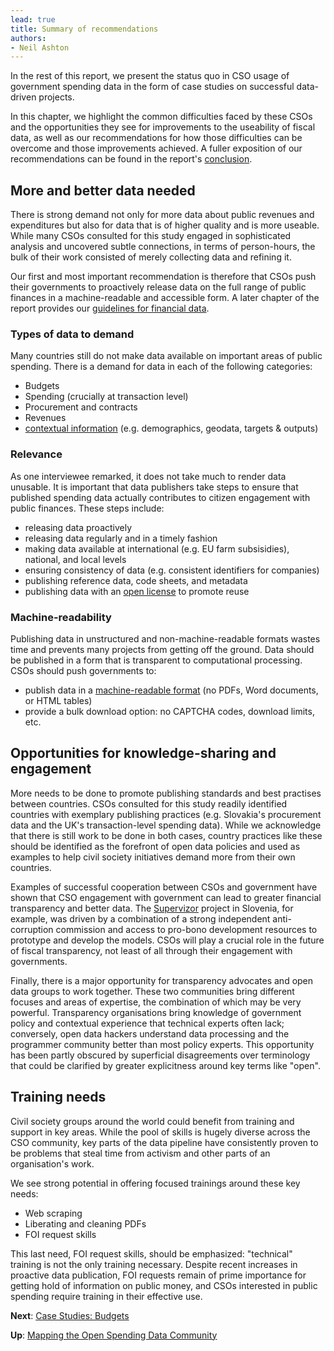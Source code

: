 ```yaml
---
lead: true
title: Summary of recommendations
authors:
- Neil Ashton
---
```

In the rest of this report, we present the status quo in CSO usage of government spending data in the form of case studies on successful data-driven projects.

In this chapter, we highlight the common difficulties faced by these CSOs and the opportunities they see for improvements to the useability of fiscal data, as well as our recommendations for how those difficulties can be overcome and those improvements achieved. A fuller exposition of our recommendations can be found in the report's [conclusion](../conclusions/).

## More and better data needed

There is strong demand not only for more data about public revenues and expenditures but also for data that is of higher quality and is more useable. While many CSOs consulted for this study engaged in sophisticated analysis and uncovered subtle connections, in terms of person-hours, the bulk of their work consisted of merely collecting data and refining it.

Our first and most important recommendation is therefore that CSOs push their governments to proactively release data on the full range of public finances in a machine-readable and accessible form. A later chapter of the report provides our [guidelines for financial data](../appendix/open-budgets-open-data/).

### Types of data to demand

Many countries still do not make data available on important areas of public spending. There is a demand for data in each of the following categories:

* Budgets
* Spending (crucially at transaction level)
* Procurement and contracts
* Revenues
* [contextual information](../appendix/other-handy-datasets/) (e.g. demographics, geodata, targets &amp; outputs)

### Relevance

As one interviewee remarked, it does not take much to render data unusable. It is important that data publishers take steps to ensure that published spending data actually contributes to citizen engagement with public finances. These steps include:

* releasing data proactively
* releasing data regularly and in a timely fashion
* making data available at international (e.g. EU farm subsisidies), national, and local levels
* ensuring consistency of data (e.g. consistent identifiers for companies)
* publishing reference data, code sheets, and metadata
* publishing data with an [open license](http://opendefinition.org/licenses/) to promote reuse

### Machine-readability

Publishing data in unstructured and non-machine-readable formats wastes time and prevents many projects from getting off the ground. Data should be published in a form that is transparent to computational processing. CSOs should push governments to:

* publish data in a [machine-readable format](../appendix/machinreadfaq) (no PDFs, Word documents, or HTML tables)
* provide a bulk download option: no CAPTCHA codes, download limits, etc.

## Opportunities for knowledge-sharing and engagement

More needs to be done to promote publishing standards and best practises between countries. CSOs consulted for this study readily identified countries with exemplary publishing practices (e.g. Slovakia's procurement data and the UK's transaction-level spending data). While we acknowledge that there is still work to be done in both cases, country practices like these should be identified as the forefront of open data policies and used as examples to help civil society initiatives demand more from their own countries.

Examples of successful cooperation between CSOs and government have shown that CSO engagement with government can lead to greater financial transparency and better data. The [Supervizor](https://www.kpk-rs.si/en/project-transparency/supervizor-73) project in Slovenia, for example, was driven by a combination of a strong independent anti-corruption commission and access to pro-bono development resources to prototype and develop the models. CSOs will play a crucial role in the future of fiscal transparency, not least of all through their engagement with governments.

Finally, there is a major opportunity for transparency advocates and open data groups to work together. These two communities bring different focuses and areas of expertise, the combination of which may be very powerful. Transparency organisations bring knowledge of government policy and contextual experience that technical experts often lack; conversely, open data hackers understand data processing and the programmer community better than most policy experts. This opportunity has been partly obscured by superficial disagreements over terminology that could be clarified by greater explicitness around key terms like "open".

## Training needs

Civil society groups around the world could benefit from training and support in key areas. While the pool of skills is hugely diverse across the CSO community, key parts of the data pipeline have consistently proven to be problems that steal time from activism and other parts of an organisation's work.

We see strong potential in offering focused trainings around these key needs:

* Web scraping
* Liberating and cleaning PDFs
* FOI request skills

This last need, FOI request skills, should be emphasized: "technical" training is not the only training necessary. Despite recent increases in proactive data publication, FOI requests remain of prime importance for getting hold of information on public money, and CSOs interested in public spending require training in their effective use.

**Next**: [Case Studies: Budgets](../case-studies-budgets/)

**Up**: [Mapping the Open Spending Data Community](../)
